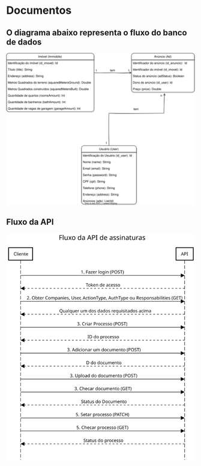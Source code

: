 # Documentos

## O diagrama abaixo representa o fluxo do banco de dados

<img src="Imoveis%20Diagram.svg" alt="drawing" width="600"/>

## Fluxo da API 

<img src="fluxo-de-assinaturas.svg" alt="drawing" width="600"/>